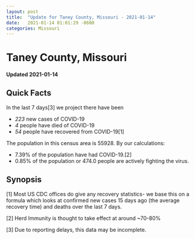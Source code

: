 ```yaml
---
layout: post
title:  "Update for Taney County, Missouri - 2021-01-14"
date:   2021-01-14 01:01:29 -0600
categories: Missouri
---
```


# Taney County, Missouri
#### Updated 2021-01-14

## Quick Facts

In the last 7 days[3] we project there have been
- *223* new cases of COVID-19
- *4* people have died of COVID-19
- *54* people have recovered from COVID-19[1]

The population in this census area is 55928. By our calculations:
- 7.39% of the population have had COVID-19.[2]
- 0.85% of the population or 474.0 people are actively fighting the virus.

## Synopsis




[1] Most US CDC offices do give any recovery statistics- we base this on a formula which looks at confirmed new cases
15 days ago (the average recovery time) and deaths over the last 7 days.

[2] Herd Immunity is thought to take effect at around ~70-80%

[3] Due to reporting delays, this data may be incomplete.
 
    